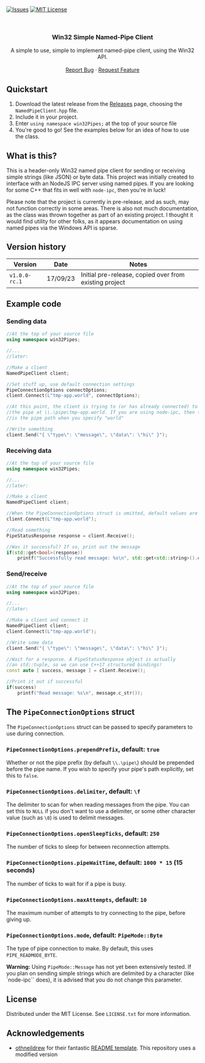<!-- Copied from: -->
<!-- https://github.com/othneildrew/Best-README-Template/blob/master/BLANK_README.md -->

[![Issues][issues-shield]][issues-url]
[![MIT License][license-shield]][license-url]

<br/>
<div align="center">
<h3 align="center">Win32 Simple Named-Pipe Client</h3>

  <p align="center">
    A simple to use, simple to implement named-pipe client, using the Win32 API.
    <br />
    <br />
    <a href="https://github.com/blewert/win32-simple-named-pipe-client/issues">Report Bug</a>
    ·
    <a href="https://github.com/blewert/win32-simple-named-pipe-client/issues">Request Feature</a>
  </p>
</div>

## Quickstart
1. Download the latest release from the [Releases](https://github.com/blewert/win32-simple-named-pipe-client/releases) page, choosing the `NamedPipeClient.hpp` file.
2. Include it in your project.
3. Enter `using namespace win32Pipes;` at the top of your source file
4. You're good to go! See the examples below for an idea of how to use the class.

## What is this?
This is a header-only Win32 named pipe client for sending or receiving simple strings (like JSON) or byte data. This project was initially created to interface with an NodeJS IPC server using named pipes. If you are looking for some C++ that fits in well with `node-ipc`, then you're in luck!

Please note that the project is currently in pre-release, and as such, may not function correctly in some areas. There is also not much documentation, as the class was thrown together as part of an existing project. I thought it would find utility for other folks, as it appears documentation on using named pipes via the Windows API is sparse.

## Version history
| Version | Date | Notes |
|---------|------|-------|
| `v1.0.0-rc.1` | 17/09/23 | Initial pre-release, copied over from existing project |

## Example code
### Sending data
```cpp
//At the top of your source file
using namespace win32Pipes;

//...
//later:

//Make a client
NamedPipeClient client;

//Set stuff up, use default connection settings 
PipeConnectionOptions connectOptions;
client.Connect(L"tmp-app.world", connectOptions);

//At this point, the client is trying to (or has already connected) to 
//the pipe at \\.\pipe\tmp-app.world. If you are using node-ipc, then this
//is the pipe path when you specify "world"

//Write something
client.Send("{ \"type\": \"message\", \"data\": \"hi\" }");
```

### Receiving data
```cpp
//At the top of your source file
using namespace win32Pipes;

//...
//later:

//Make a client
NamedPipeClient client;

//When the PipeConnectionOptions struct is omitted, default values are loaded instead
client.Connect(L"tmp-app.world");

//Read something
PipeStatusResponse response = client.Receive();

//Was it successful? If so, print out the message
if(std::get<bool>(response))
    printf("Successfully read message: %s\n", std::get<std::string>().c_str());
```

### Send/receive
```cpp
//At the top of your source file
using namespace win32Pipes;

//...
//later:

//Make a client and connect it
NamedPipeClient client;
client.Connect(L"tmp-app.world");

//Write some data
client.Send("{ \"type\": \"message\", \"data\": \"hi\" }");

//Wait for a response. A PipeStatusResponse object is actually
//an std::tuple, so we can use C++17 structured bindings!
const auto [ success, message ] = client.Receive();

//Print it out if successful
if(success)
    printf("Read message: %s\n", message.c_str());
```

## The `PipeConnectionOptions` struct
The `PipeConnectionOptions` struct can be passed to specify parameters to use during connection.

### `PipeConnectionOptions.prependPrefix`, default: `true`
Whether or not the pipe prefix (by default `\\.\pipe\`) should be prepended before the pipe name. If you wish to specify your pipe's path explicitly, set this to `false`.


### `PipeConnectionOptions.delimiter`, default: `\f`
The delimiter to scan for when reading messages from the pipe. You can set this to `NULL` if you don't want to use a delimiter, or some other character value (such as `\0`) is used to delimit messages.

### `PipeConnectionOptions.openSleepTicks`, default: `250`
The number of ticks to sleep for between reconnection attempts.

### `PipeConnectionOptions.pipeWaitTime`, default: `1000 * 15` (15 seconds)
The number of ticks to wait for if a pipe is busy.

### `PipeConnectionOptions.maxAttempts`, default: `10`
The maximum number of attempts to try connecting to the pipe, before giving up.

### `PipeConnectionOptions.mode`, default: `PipeMode::Byte`
The type of pipe connection to make. By default, this uses `PIPE_READMODE_BYTE`.

**Warning:** Using `PipeMode::Message` has not yet been extensively tested. If you plan on sending simple strings which are delimited by a character (like `node-ipc`` does), it is advised that you do not change this parameter.

## License
Distributed under the MIT License. See `LICENSE.txt` for more information.

## Acknowledgements
* [othneildrew](https://raw.githubusercontent.com/othneildrew) for their fantastic [README template](https://raw.githubusercontent.com/othneildrew/Best-README-Template/). This repository uses a modified version

<!-- Copied from: -->
<!-- https://github.com/othneildrew/Best-README-Template/blob/master/BLANK_README.md -->

<!-- MARKDOWN LINKS & IMAGES -->
<!-- https://www.markdownguide.org/basic-syntax/#reference-style-links -->
[contributors-shield]: https://img.shields.io/github/contributors/blewert/win32-simple-named-pipe-client.svg?style=for-the-badge
[contributors-url]: https://github.com/blewert/win32-simple-named-pipe-client/graphs/contributors
[forks-shield]: https://img.shields.io/github/forks/blewert/win32-simple-named-pipe-client.svg?style=for-the-badge
[forks-url]: https://github.com/blewert/win32-simple-named-pipe-client/network/members
[stars-shield]: https://img.shields.io/github/stars/blewert/win32-simple-named-pipe-client.svg?style=for-the-badge
[stars-url]: https://github.com/blewert/win32-simple-named-pipe-client/stargazers
[issues-shield]: https://img.shields.io/github/issues/blewert/win32-simple-named-pipe-client.svg?style=for-the-badge
[issues-url]: https://github.com/blewert/win32-simple-named-pipe-client/issues
[license-shield]: https://img.shields.io/github/license/blewert/win32-simple-named-pipe-client.svg?style=for-the-badge
[license-url]: https://github.com/blewert/win32-simple-named-pipe-client/blob/master/LICENSE.txt
[linkedin-shield]: https://img.shields.io/badge/-LinkedIn-black.svg?style=for-the-badge&logo=linkedin&colorB=555
[linkedin-url]: https://linkedin.com/in/linkedin_username
[product-screenshot]: images/screenshot.png
[Next.js]: https://img.shields.io/badge/next.js-000000?style=for-the-badge&logo=nextdotjs&logoColor=white
[Next-url]: https://nextjs.org/
[React.js]: https://img.shields.io/badge/React-20232A?style=for-the-badge&logo=react&logoColor=61DAFB
[React-url]: https://reactjs.org/
[Vue.js]: https://img.shields.io/badge/Vue.js-35495E?style=for-the-badge&logo=vuedotjs&logoColor=4FC08D
[Vue-url]: https://vuejs.org/
[Angular.io]: https://img.shields.io/badge/Angular-DD0031?style=for-the-badge&logo=angular&logoColor=white
[Angular-url]: https://angular.io/
[Svelte.dev]: https://img.shields.io/badge/Svelte-4A4A55?style=for-the-badge&logo=svelte&logoColor=FF3E00
[Svelte-url]: https://svelte.dev/
[Laravel.com]: https://img.shields.io/badge/Laravel-FF2D20?style=for-the-badge&logo=laravel&logoColor=white
[Laravel-url]: https://laravel.com
[Bootstrap.com]: https://img.shields.io/badge/Bootstrap-563D7C?style=for-the-badge&logo=bootstrap&logoColor=white
[Bootstrap-url]: https://getbootstrap.com
[JQuery.com]: https://img.shields.io/badge/jQuery-0769AD?style=for-the-badge&logo=jquery&logoColor=white
[JQuery-url]: https://jquery.com 